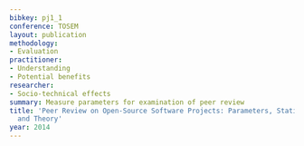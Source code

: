 ```yaml
---
bibkey: pj1_1
conference: TOSEM
layout: publication
methodology:
- Evaluation
practitioner:
- Understanding
- Potential benefits
researcher:
- Socio-technical effects
summary: Measure parameters for examination of peer review
title: 'Peer Review on Open-Source Software Projects: Parameters, Statistical Models,
  and Theory'
year: 2014
---
```

